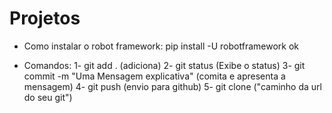 # Projetos

- Como instalar o robot framework: pip install -U robotframework ok

- Comandos:
    1- git add . (adiciona)
    2- git status (Exibe o status)
    3- git commit -m "Uma Mensagem explicativa" (comita e apresenta a mensagem)
    4- git push (envio para github)
    5- git clone ("caminho da url do seu git")